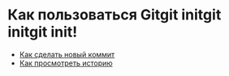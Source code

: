 # Как пользоваться Gitgit initgit initgit init!
- [Как сделать новый коммит](./commit_help.md)
- [Как просмотреть историю](./log_help.md)
